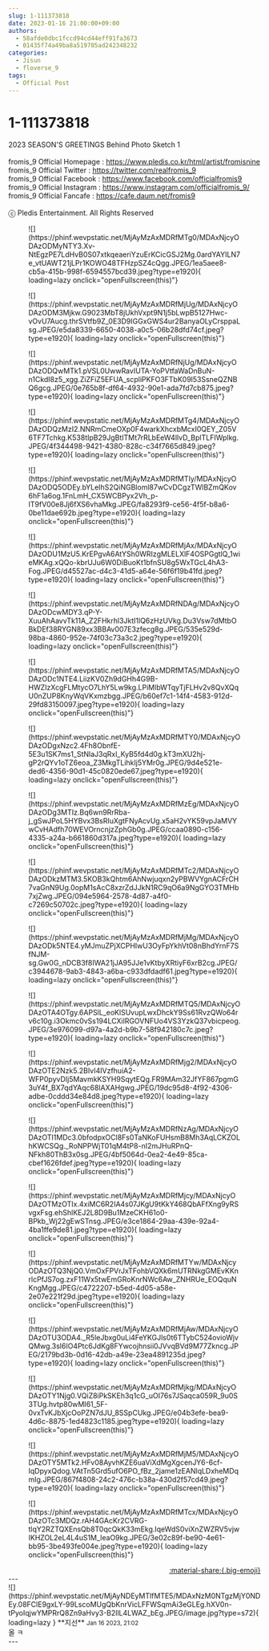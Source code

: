 ```yaml
---
slug: 1-111373818
date: 2023-01-16 21:00:00+09:00
authors:
  - 58afde0dbc1fccd94cd44eff91fa3673
  - 01435f74a49ba8a519705ad242348232
categories:
  - Jisun
  - floverse_9
tags:
  - Official Post
---
```


# 1-111373818

<div class="post-container" markdown="1">
<div class="content-container md-sidebar__scrollwrap" markdown="1">

2023 SEASON'S GREETINGS Behind Photo Sketch 1<br><br>fromis_9 Official Homepage : <a href="https://www.pledis.co.kr/html/artist/fromisnine">https://www.pledis.co.kr/html/artist/fromisnine</a><br>fromis_9 Official Twitter : <a href="https://twitter.com/realfromis_9">https://twitter.com/realfromis_9</a><br>fromis_9 Official Facebook : <a href="https://www.facebook.com/officialfromis9">https://www.facebook.com/officialfromis9</a><br>fromis_9 Official Instagram : <a href="https://www.instagram.com/officialfromis_9/">https://www.instagram.com/officialfromis_9/</a><br>fromis_9 Official Fancafe : <a href="https://cafe.daum.net/fromis9">https://cafe.daum.net/fromis9</a><br><br>ⓒ Pledis Entertainment. All Rights Reserved
<figure markdown="1">
![](https://phinf.wevpstatic.net/MjAyMzAxMDRfMTg0/MDAxNjcyODAzODMyNTY3.Xv-NtEgzPE7LdHvB0S07xtkqeaeriYzuErKCicGSJ2Mg.0ardYAYILN7e_vtUAWT21jLPr1KOWO48TFHzpSZ4cQgg.JPEG/1ea5aee8-cb5a-415b-998f-6594557bcd39.jpeg?type=e1920){ loading=lazy onclick="openFullscreen(this)"}
</figure>
<figure markdown="1">
![](https://phinf.wevpstatic.net/MjAyMzAxMDRfMjUg/MDAxNjcyODAzODM3Mjkw.G9023MbT8jUkhVxpt9N1j5bLwpB5127Hwc-vOvU7Aucg.thrSVtfb9Z_0E3D9IGGxGWS4ur2BanyaOLyCrsppaLsg.JPEG/e5da8339-6650-4038-a0c5-06b28dfd74cf.jpeg?type=e1920){ loading=lazy onclick="openFullscreen(this)"}
</figure>
<figure markdown="1">
![](https://phinf.wevpstatic.net/MjAyMzAxMDRfNjUg/MDAxNjcyODAzODQwMTk1.pVSL0UwwRavIUTA-YoPVtfaWaDnBuN-n1CkdI8z5_xgg.ZiZFiZ5EFUA_scpliPKFO3FTbK09l53SsneQZNBQ6gcg.JPEG/0e765b8f-df64-4932-90e1-ada7fd7cb875.jpeg?type=e1920){ loading=lazy onclick="openFullscreen(this)"}
</figure>
<figure markdown="1">
![](https://phinf.wevpstatic.net/MjAyMzAxMDRfMTg4/MDAxNjcyODAzODQzMzI2.NNRmCmeOXp0F4warkXhcxbMcxI0QEY_Z05V6TF7Tchkg.K538tIpB29JgBtITMt7rRLbEeW4llvD_BplTLFIWplkg.JPEG/4f344498-9421-4380-828c-c34f7665d849.jpeg?type=e1920){ loading=lazy onclick="openFullscreen(this)"}
</figure>
<figure markdown="1">
![](https://phinf.wevpstatic.net/MjAyMzAxMDRfMTIy/MDAxNjcyODAzODQ5ODEy.bYLeIhS2QiNGBloml87wCvDCgzTWlBZmQKov6hF1a6og.1FnLmH_CX5WCBPyx2Vh_p-IT9fV00e8Jj6fXS6vhaMkg.JPEG/fa8293f9-ce56-4f5f-b8a6-0be11dae692b.jpeg?type=e1920){ loading=lazy onclick="openFullscreen(this)"}
</figure>
<figure markdown="1">
![](https://phinf.wevpstatic.net/MjAyMzAxMDRfMjAx/MDAxNjcyODAzODU1MzU5.KrEPgvA6AtYSh0WRIzgMLELXlF4OSPGgtlQ_1wieMKAg.xQQo-kbrUJu6W0DiBuoKt1bfnSU8g5WxTGcL4hA3-Fog.JPEG/d45527ac-d4c3-41d5-a64e-56f6f19b41fd.jpeg?type=e1920){ loading=lazy onclick="openFullscreen(this)"}
</figure>
<figure markdown="1">
![](https://phinf.wevpstatic.net/MjAyMzAxMDRfNDAg/MDAxNjcyODAzODcwMDY3.qP-Y-XuuAhAavvTk11A_Z2FHkrhl3JktI1lQ6zHzUVkg.Du3Vsw7dMtbOBkDEf38RYGN89xx3BBAv007E3zfecg8g.JPEG/535e529d-98ba-4860-952e-74f03c73a3c2.jpeg?type=e1920){ loading=lazy onclick="openFullscreen(this)"}
</figure>
<figure markdown="1">
![](https://phinf.wevpstatic.net/MjAyMzAxMDRfMTA5/MDAxNjcyODAzODc1NTE4.LiizKV0Zh9dGHh4G9B-HWZIzXcgFLMtycO7LhY5Lw9kg.LPiMlbWTqyTjFLHv2v8QvXQqU0nZUP8KnyWqVKxmzbgg.JPEG/b60ef7c1-14f4-4583-912d-29fd83150097.jpeg?type=e1920){ loading=lazy onclick="openFullscreen(this)"}
</figure>
<figure markdown="1">
![](https://phinf.wevpstatic.net/MjAyMzAxMDRfMTY0/MDAxNjcyODAzODgxNzc2.4Fh8ObnfE-5E3u1SK7ms1_StNlaJ3qRxl_KyB5fd4d0g.kT3mXU2hj-gP2rQYv1oTZ6eoa_Z3MkgTLihkIj5YMr0g.JPEG/9d4e521e-ded6-4356-90d1-45c0820ede67.jpeg?type=e1920){ loading=lazy onclick="openFullscreen(this)"}
</figure>
<figure markdown="1">
![](https://phinf.wevpstatic.net/MjAyMzAxMDRfMzEg/MDAxNjcyODAzODg3MTIz.Bq6wn9RrRba-j_gSwJPoL5HYBvx3BsRIuXgtFNyAcvUg.x5aH2vYK59vpJaMVYwCvHAdfh70WEVOrncnjzZphGb0g.JPEG/ccaa0890-c156-4335-a24a-b661860d317a.jpeg?type=e1920){ loading=lazy onclick="openFullscreen(this)"}
</figure>
<figure markdown="1">
![](https://phinf.wevpstatic.net/MjAyMzAxMDRfMTc2/MDAxNjcyODAzODkzMTM3.5KOB3kQhtm6AhNwjuqxn2yPBWVYgnACFrCH7vaGnN9Ug.0opM1sAcC8xzrZdJJkN1RC9qO6a9NgGYO3TMHb7xjZwg.JPEG/094e5964-2578-4d87-a4f0-c7269c50702c.jpeg?type=e1920){ loading=lazy onclick="openFullscreen(this)"}
</figure>
<figure markdown="1">
![](https://phinf.wevpstatic.net/MjAyMzAxMDRfMjMg/MDAxNjcyODAzODk5NTE4.yMJmuZPjXCPHIwU3OyFpYkhVt08nBhdYrnF7SfNJM-sg.Gw0G_nDCB3f8IWA21jJA95JJe1vKtbyXRtiyF6xrB2cg.JPEG/c3944678-9ab3-4843-a6ba-c933dfdadf61.jpeg?type=e1920){ loading=lazy onclick="openFullscreen(this)"}
</figure>
<figure markdown="1">
![](https://phinf.wevpstatic.net/MjAyMzAxMDRfMTQ5/MDAxNjcyODAzOTA4OTgy.6APSlL_eoKlSUvupLwxDhckY9Ss61RvzQWo64rv6c10g.i3Okmc0vSs194LCXilRGOVNFUo4VS3YzkQ37vbicpeog.JPEG/3e976099-d97a-4a2d-b9b7-58f942180c7c.jpeg?type=e1920){ loading=lazy onclick="openFullscreen(this)"}
</figure>
<figure markdown="1">
![](https://phinf.wevpstatic.net/MjAyMzAxMDRfMjg2/MDAxNjcyODAzOTE2Nzk5.2BIvI4IVzfhuiA2-WFP0pyvDIj5MavmkKSYH9SqytEQg.FR9MAm32JfYF867pgmG3uY4f_BX7qdYAqc68lAXAHgwg.JPEG/19dc95d8-4f92-4306-adbe-0cddd34e84d8.jpeg?type=e1920){ loading=lazy onclick="openFullscreen(this)"}
</figure>
<figure markdown="1">
![](https://phinf.wevpstatic.net/MjAyMzAxMDRfNzAg/MDAxNjcyODAzOTI1MDc3.0bfodpxOCl8Fs0TaNKoFUHsmB8Mh3AqLCKZOLhKWCSQg._RoNPPWjT01qM4tP8-nI2mJHuRPnQ-NFkh80ThB3x0sg.JPEG/4bf5064d-0ea2-4e49-85ca-cbef1626fdef.jpeg?type=e1920){ loading=lazy onclick="openFullscreen(this)"}
</figure>
<figure markdown="1">
![](https://phinf.wevpstatic.net/MjAyMzAxMDRfMjcy/MDAxNjcyODAzOTMzOTIx.4xiMC6R2IA4s07JKgU9tKkY468QbAFfXng9yRSvgxFsg.ehShlKEJ2L8D9Bu1MzeCKH61o0-BPkb_Wj22gEwSTnsg.JPEG/e3ce1864-29aa-439e-92a4-4ba1ffe9de81.jpeg?type=e1920){ loading=lazy onclick="openFullscreen(this)"}
</figure>
<figure markdown="1">
![](https://phinf.wevpstatic.net/MjAyMzAxMDRfMTYw/MDAxNjcyODAzOTQ3NjQ0.VmOxFPVrJxTFohbVQXk6mUTRNkgGMEvKKnrlcPfJS7og.zxF11Wx5twEmGRoKnrNWc6Aw_ZNHRUe_EOQquNKngMgg.JPEG/c4722207-b5ed-4d05-a58e-2e07e221f29d.jpeg?type=e1920){ loading=lazy onclick="openFullscreen(this)"}
</figure>
<figure markdown="1">
![](https://phinf.wevpstatic.net/MjAyMzAxMDRfMjAw/MDAxNjcyODAzOTU3ODA4._R5leJbxg0uLi4FeYKGJls0t6TTybC524ovioWjvQMwg.3sl6IO4Ptc6JdKg8FYwcojhnsii0JVvqBVd9M77Zkncg.JPEG/2179bd3b-0d16-42db-a49e-23ea4891235d.jpeg?type=e1920){ loading=lazy onclick="openFullscreen(this)"}
</figure>
<figure markdown="1">
![](https://phinf.wevpstatic.net/MjAyMzAxMDRfMjkg/MDAxNjcyODAzOTY1Njg0.VQiZ8iPkSKEh3q1cG_uOI76s7JSaqca059R_9u0S3TUg.hvtp80wMI61_5F-0vxTvKJbXjcOoPZN7dJU_8SSpCUkg.JPEG/e04b3efe-bea9-4d6c-8875-1ed4823c1185.jpeg?type=e1920){ loading=lazy onclick="openFullscreen(this)"}
</figure>
<figure markdown="1">
![](https://phinf.wevpstatic.net/MjAyMzAxMDRfMjM5/MDAxNjcyODAzOTY5MTk2.HFv08AyvhKZE6uaViXdMgXgcenJY6-6cf-IqDpyxQdog.VAtTn5Grd5ufO6PO_fBz_2jame1zEANlqLDxheMDqmIg.JPEG/867f4808-24c2-476c-b38a-430d2f57cd49.jpeg?type=e1920){ loading=lazy onclick="openFullscreen(this)"}
</figure>
<figure markdown="1">
![](https://phinf.wevpstatic.net/MjAyMzAxMDRfMTcx/MDAxNjcyODAzOTc3MDQz.rAH4GAcKr2CVRG-tlqY2RZTQXEnsQb8T0qcQkK33mEkg.IqeWdS0viXnZWZRV5vjwIKHZOL2eL4L4uS1M_leaO9kg.JPEG/3e02c89f-be90-4e61-bb95-3be493fe004e.jpeg?type=e1920){ loading=lazy onclick="openFullscreen(this)"}
</figure>
</div>
</div>

<div style="text-align: right;" markdown="1">
<a href="https://weverse.io/fromis9/media/1-111373818" style="text-align: right;">:material-share:{.big-emoji}</a>
</div>
---

<div class="comments-container md-sidebar__scrollwrap" markdown="1">
<div class="comment" markdown="1">
<div class='id-container' markdown="1">
![](https://phinf.wevpstatic.net/MjAyNDEyMTlfMTE5/MDAxNzM0NTgzMjY0NDEy.08FClE9gxLY-99LscoMUgQbKnrVicLFFWSqmAi3eGLEg.hXV0n-tPyoIqjwYMPRrQ8Zn9aHvy3-B2llL4LWAZ_bEg.JPEG/image.jpg?type=s72){ loading=lazy }
**<span class="artist">지선</span>** <small>Jan 16 2023, 21:02</small><br>
</div>
<div class='comment-body' markdown="1">
올 ㅋ
</div>
</div>
</div>
---
